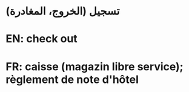 # تسجيل (الخروج، المغادرة)

# EN: check out

# FR: caisse (magazin libre service); règlement de note d'hôtel
